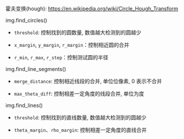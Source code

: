 霍夫变换(hough): https://en.wikipedia.org/wiki/Circle_Hough_Transform

img.find_circles()

- `threshold`: 控制找到的圆数量, 数值越大检测到的圆越少

- `x_margin`, `y_margin`, `r_margin`：控制相近圆的合并

- `r_min`, `r_max`, `r_step`：控制测试圆的半径

img.find_line_segments()

- `merge_distance`: 控制相近线段的合并, 单位位像素, 0 表示不合并

- `max_theta_diff`: 控制相差一定角度的线段合并, 单位为度

img.find_lines()

- `threshold`: 控制找到的直线数量, 数值越大检测到的圆越少

- `theta_margin`、`rho_margin`: 控制相差一定角度的直线合并
